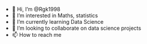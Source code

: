 - 👋 Hi, I’m @Rgk1998
- 👀 I’m interested in Maths, statistics
- 🌱 I’m currently learning Data Science
- 💞️ I’m looking to collaborate on data science projects
- 📫 How to reach me 

<!---
Rgk1998/Rgk1998 is a ✨ special ✨ repository because its `README.md` (this file) appears on your GitHub profile.
You can click the Preview link to take a look at your changes.
--->
